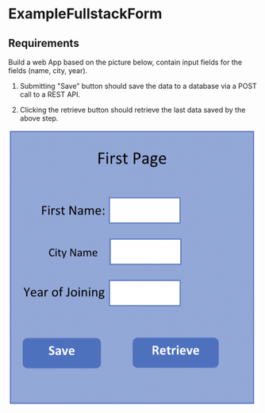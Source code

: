 # ExampleFullstackForm


## Requirements

Build a web App based on the picture below, contain input fields for the fields (name, city, year).

1. Submitting "Save" button should save the data to a database via a POST call to a REST API.

2. Clicking the retrieve button should retrieve the last data saved by the above step.

![](/Example%20UI%20Given.png)
